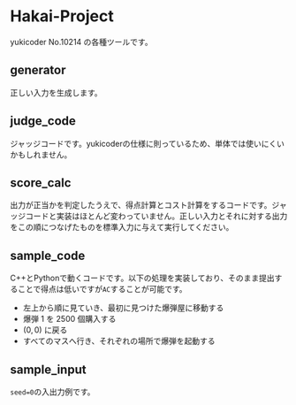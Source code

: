 # Hakai-Project
yukicoder No.10214 の各種ツールです。

## generator
正しい入力を生成します。

## judge_code
ジャッジコードです。yukicoderの仕様に則っているため、単体では使いにくいかもしれません。

## score_calc
出力が正当かを判定したうえで、得点計算とコスト計算をするコードです。ジャッジコードと実装はほとんど変わっていません。正しい入力とそれに対する出力をこの順につなげたものを標準入力に与えて実行してください。

## sample_code
C++とPythonで動くコードです。以下の処理を実装しており、そのまま提出することで得点は低いですが`AC`することが可能です。
* 左上から順に見ていき、最初に見つけた爆弾屋に移動する
* 爆弾 $1$ を $2500$ 個購入する
* $(0,0)$ に戻る
* すべてのマスへ行き、それぞれの場所で爆弾を起動する

## sample_input
`seed=0`の入出力例です。
